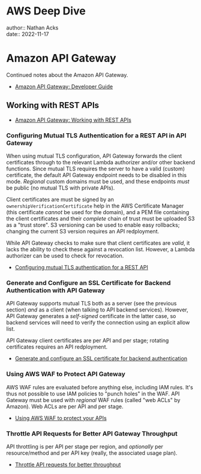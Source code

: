 # AWS Deep Dive

author:: Nathan Acks  
date:: 2022-11-17

# Amazon API Gateway

Continued notes about the Amazon API Gateway.

* [Amazon API Gateway: Developer Guide](https://docs.aws.amazon.com/apigateway/latest/developerguide/welcome.html)

## Working with REST APIs

* [Amazon API Gateway: Working with REST APIs](https://docs.aws.amazon.com/apigateway/latest/developerguide/apigateway-rest-api.html)

### Configuring Mutual TLS Authentication for a REST API in API Gateway

When using mutual TLS configuration, API Gateway forwards the client certificates through to the relevant Lambda authorizer and/or other backend functions. Since mutual TLS requires the server to have a valid (custom) certificate, the default API Gateway endpoint needs to be disabled in this mode. *Regional* custom domains must be used, and these endpoints *must* be public (no mutual TLS with private APIs).

Client certificates are must be signed by an `ownershipVerificationCertificate` help in the AWS Certificate Manager (this certificate *cannot* be used for the domain), and a PEM file containing the client certificates and their *complete* chain of trust must be uploaded S3 as a "trust store". S3 versioning can be used to enable easy rollbacks; changing the current S3 version requires an API redployment.

While API Gateway checks to make sure that client certificates are *valid*, it lacks the ability to check these against a revocation list. However, a Lambda authorizer can be used to check for revocation.

* [Configuring mutual TLS authentication for a REST API](https://docs.aws.amazon.com/apigateway/latest/developerguide/rest-api-mutual-tls.html)

### Generate and Configure an SSL Certificate for Backend Authentication with API Gateway

API Gateway supports mutual TLS both as a server (see the previous section) *and* as a client (when talking to API backend services). However, API Gateway generates a *self-signed* certificate in the latter case, so backend services will need to verify the connection using an explicit allow list.

API Gateway client certificates are per API and per stage; rotating certificates requires an API redployment.

* [Generate and configure an SSL certificate for backend authentication](https://docs.aws.amazon.com/apigateway/latest/developerguide/getting-started-client-side-ssl-authentication.html)

### Using AWS WAF to Protect API Gateway

AWS WAF rules are evaluated before anything else, including IAM rules. It's thus not possible to use IAM policies to "punch holes" in the WAF. API Gateway must be used with *regional* WAF rules (called "web ACLs" by Amazon). Web ACLs are per API and per stage.

* [Using AWS WAF to protect your APIs](https://docs.aws.amazon.com/apigateway/latest/developerguide/apigateway-control-access-aws-waf.html)

### Throttle API Requests for Better API Gateway Throughput

API throttling is per API per stage per region, and *optionally* per resource/method and per API key (really, the associated usage plan).

* [Throttle API requests for better throughput](https://docs.aws.amazon.com/apigateway/latest/developerguide/api-gateway-request-throttling.html)
